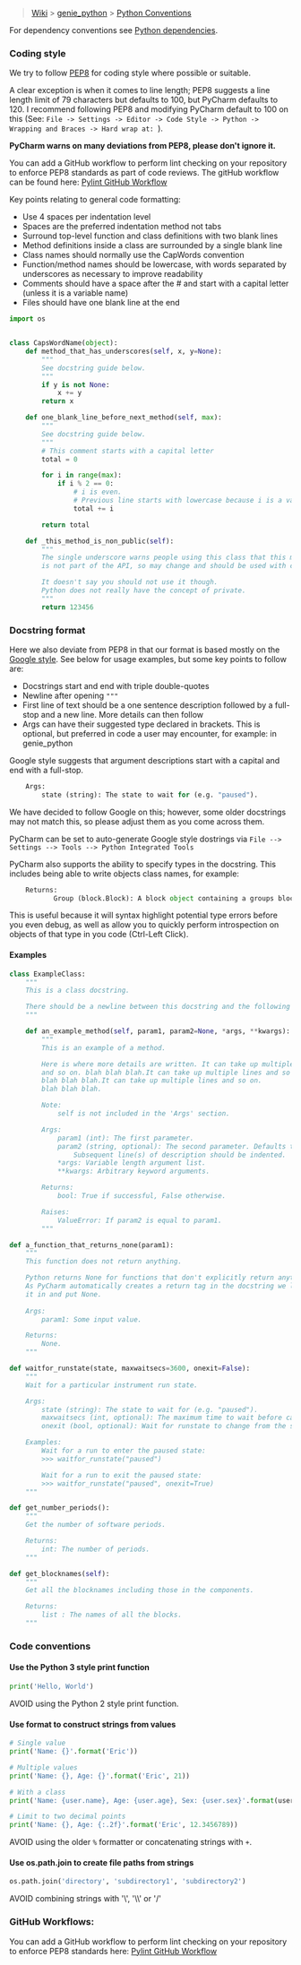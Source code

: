 > [Wiki](Home) > [genie_python](genie_python) > [Python Conventions](Python-conventions)

For dependency conventions see [Python dependencies](Python-dependencies).

### Coding style
We try to follow [PEP8](https://www.python.org/dev/peps/pep-0008/) for coding style where possible or suitable.
 
A clear exception is when it comes to line length; PEP8 suggests a line length limit of 79 characters but defaults to 100, but PyCharm defaults to 120. I recommend following PEP8 and modifying PyCharm default to 100 on this (See: `File -> Settings -> Editor -> Code Style -> Python -> Wrapping and Braces -> Hard wrap at: `).

**PyCharm warns on many deviations from PEP8, please don't ignore it.**

You can add a GitHub workflow to perform lint checking on your repository to enforce PEP8 standards as part of code reviews. The gitHub workflow can be found here:
[Pylint GitHub Workflow](https://github.com/ISISComputingGroup/ibex_developers_manual/wiki/Shared-utility-scripts#github-workflows)

Key points relating to general code formatting:

* Use 4 spaces per indentation level
* Spaces are the preferred indentation method not tabs
* Surround top-level function and class definitions with two blank lines
* Method definitions inside a class are surrounded by a single blank line
* Class names should normally use the CapWords convention
* Function/method names should be lowercase, with words separated by underscores as necessary to improve readability
* Comments should have a space after the # and start with a capital letter (unless it is a variable name)
* Files should have one blank line at the end

```python
import os


class CapsWordName(object):
    def method_that_has_underscores(self, x, y=None):
        """
        See docstring guide below.
        """
        if y is not None:
            x += y
        return x

    def one_blank_line_before_next_method(self, max):
        """
        See docstring guide below.
        """
        # This comment starts with a capital letter
        total = 0        

        for i in range(max):
            if i % 2 == 0:
                # i is even. 
                # Previous line starts with lowercase because i is a variable name.
                total += i

        return total

    def _this_method_is_non_public(self):
        """
        The single underscore warns people using this class that this method 
        is not part of the API, so may change and should be used with care.

        It doesn't say you should not use it though.
        Python does not really have the concept of private.
        """
        return 123456       

```

### Docstring format

Here we also deviate from PEP8 in that our format is based mostly on the [Google style](https://google.github.io/styleguide/pyguide.html).
See below for usage examples, but some key points to follow are:

* Docstrings start and end with triple double-quotes
* Newline after opening `"""`
* First line of text should be a one sentence description followed by a full-stop and a new line. More details can then follow
* Args can have their suggested type declared in brackets. This is optional, but preferred in code a user may encounter, for example: in genie_python

Google style suggests that argument descriptions start with a capital and end with a full-stop.
```python
    Args:
        state (string): The state to wait for (e.g. "paused").
```
We have decided to follow Google on this; however, some older docstrings may not match this, so please adjust them as you come across them.

PyCharm can be set to auto-generate Google style dostrings via `File --> Settings --> Tools --> Python Integrated Tools`

PyCharm also supports the ability to specify types in the docstring. This includes being able to write objects class names, for example: 
```python
    Returns:
           Group (block.Block): A block object containing a groups block information.
````

This is useful because it will syntax highlight potential type errors before you even debug, as well as allow you to quickly perform introspection on objects of that type in you code (Ctrl-Left Click).

#### Examples

```python
class ExampleClass:
    """
    This is a class docstring.

    There should be a newline between this docstring and the following method.
    """

    def an_example_method(self, param1, param2=None, *args, **kwargs):
        """
        This is an example of a method.

        Here is where more details are written. It can take up multiple lines 
        and so on. blah blah blah.It can take up multiple lines and so on.
        blah blah blah.It can take up multiple lines and so on.
        blah blah blah.

        Note:
            self is not included in the 'Args' section.

        Args:
            param1 (int): The first parameter.
            param2 (string, optional): The second parameter. Defaults to None.
                Subsequent line(s) of description should be indented.
            *args: Variable length argument list.
            **kwargs: Arbitrary keyword arguments.

        Returns:
            bool: True if successful, False otherwise.

        Raises:
            ValueError: If param2 is equal to param1.
        """
```

```python
def a_function_that_returns_none(param1):
    """
    This function does not return anything.

    Python returns None for functions that don't explicitly return anything. 
    As PyCharm automatically creates a return tag in the docstring we leave 
    it in and put None.
    
    Args:
        param1: Some input value.

    Returns: 
        None.
    """
```

```python
def waitfor_runstate(state, maxwaitsecs=3600, onexit=False):
    """
    Wait for a particular instrument run state.

    Args:
        state (string): The state to wait for (e.g. "paused").
        maxwaitsecs (int, optional): The maximum time to wait before carrying on.
        onexit (bool, optional): Wait for runstate to change from the specified state.

    Examples:
        Wait for a run to enter the paused state:
        >>> waitfor_runstate("paused")

        Wait for a run to exit the paused state:
        >>> waitfor_runstate("paused", onexit=True)
    """
```

```python
def get_number_periods():
    """
    Get the number of software periods.

    Returns:
        int: The number of periods.
    """
```

```python
def get_blocknames(self):
    """ 
    Get all the blocknames including those in the components.

    Returns:
        list : The names of all the blocks.
    """
```

### Code conventions

#### Use the Python 3 style print function
```python
print('Hello, World')
```
AVOID using the Python 2 style print function.

#### Use format to construct strings from values
```python
# Single value
print('Name: {}'.format('Eric'))

# Multiple values
print('Name: {}, Age: {}'.format('Eric', 21))

# With a class
print('Name: {user.name}, Age: {user.age}, Sex: {user.sex}'.format(user=usr))

# Limit to two decimal points
print('Name: {}, Age: {:.2f}'.format('Eric', 12.3456789))
```
AVOID using the older `%` formatter or concatenating strings with `+`.

#### Use os.path.join to create file paths from strings
```python
os.path.join('directory', 'subdirectory1', 'subdirectory2')
```
AVOID combining strings with '\\', '\\\\' or '/'


### GitHub Workflows:
You can add a GitHub workflow to perform lint checking on your repository to enforce PEP8 standards here:
[Pylint GitHub Workflow](https://github.com/ISISComputingGroup/ibex_developers_manual/wiki/Shared-utility-scripts#github-workflows)

